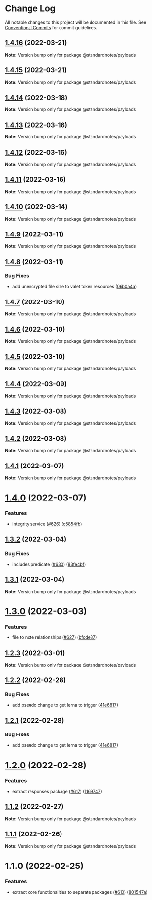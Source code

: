 # Change Log

All notable changes to this project will be documented in this file.
See [Conventional Commits](https://conventionalcommits.org) for commit guidelines.

## [1.4.16](https://github.com/standardnotes/snjs/compare/@standardnotes/payloads@1.4.15...@standardnotes/payloads@1.4.16) (2022-03-21)

**Note:** Version bump only for package @standardnotes/payloads





## [1.4.15](https://github.com/standardnotes/snjs/compare/@standardnotes/payloads@1.4.14...@standardnotes/payloads@1.4.15) (2022-03-21)

**Note:** Version bump only for package @standardnotes/payloads





## [1.4.14](https://github.com/standardnotes/snjs/compare/@standardnotes/payloads@1.4.13...@standardnotes/payloads@1.4.14) (2022-03-18)

**Note:** Version bump only for package @standardnotes/payloads





## [1.4.13](https://github.com/standardnotes/snjs/compare/@standardnotes/payloads@1.4.12...@standardnotes/payloads@1.4.13) (2022-03-16)

**Note:** Version bump only for package @standardnotes/payloads





## [1.4.12](https://github.com/standardnotes/snjs/compare/@standardnotes/payloads@1.4.10...@standardnotes/payloads@1.4.12) (2022-03-16)

**Note:** Version bump only for package @standardnotes/payloads





## [1.4.11](https://github.com/standardnotes/snjs/compare/@standardnotes/payloads@1.4.10...@standardnotes/payloads@1.4.11) (2022-03-16)

**Note:** Version bump only for package @standardnotes/payloads





## [1.4.10](https://github.com/standardnotes/snjs/compare/@standardnotes/payloads@1.4.9...@standardnotes/payloads@1.4.10) (2022-03-14)

**Note:** Version bump only for package @standardnotes/payloads





## [1.4.9](https://github.com/standardnotes/snjs/compare/@standardnotes/payloads@1.4.8...@standardnotes/payloads@1.4.9) (2022-03-11)

**Note:** Version bump only for package @standardnotes/payloads





## [1.4.8](https://github.com/standardnotes/snjs/compare/@standardnotes/payloads@1.4.7...@standardnotes/payloads@1.4.8) (2022-03-11)


### Bug Fixes

* add unencrypted file size to valet token resources ([06b0a4a](https://github.com/standardnotes/snjs/commit/06b0a4a998980048b3b9e0e146321de0c198f069))





## [1.4.7](https://github.com/standardnotes/snjs/compare/@standardnotes/payloads@1.4.6...@standardnotes/payloads@1.4.7) (2022-03-10)

**Note:** Version bump only for package @standardnotes/payloads





## [1.4.6](https://github.com/standardnotes/snjs/compare/@standardnotes/payloads@1.4.5...@standardnotes/payloads@1.4.6) (2022-03-10)

**Note:** Version bump only for package @standardnotes/payloads





## [1.4.5](https://github.com/standardnotes/snjs/compare/@standardnotes/payloads@1.4.4...@standardnotes/payloads@1.4.5) (2022-03-10)

**Note:** Version bump only for package @standardnotes/payloads





## [1.4.4](https://github.com/standardnotes/snjs/compare/@standardnotes/payloads@1.4.3...@standardnotes/payloads@1.4.4) (2022-03-09)

**Note:** Version bump only for package @standardnotes/payloads





## [1.4.3](https://github.com/standardnotes/snjs/compare/@standardnotes/payloads@1.4.2...@standardnotes/payloads@1.4.3) (2022-03-08)

**Note:** Version bump only for package @standardnotes/payloads





## [1.4.2](https://github.com/standardnotes/snjs/compare/@standardnotes/payloads@1.4.1...@standardnotes/payloads@1.4.2) (2022-03-08)

**Note:** Version bump only for package @standardnotes/payloads





## [1.4.1](https://github.com/standardnotes/snjs/compare/@standardnotes/payloads@1.4.0...@standardnotes/payloads@1.4.1) (2022-03-07)

**Note:** Version bump only for package @standardnotes/payloads





# [1.4.0](https://github.com/standardnotes/snjs/compare/@standardnotes/payloads@1.3.2...@standardnotes/payloads@1.4.0) (2022-03-07)


### Features

* integrity service ([#626](https://github.com/standardnotes/snjs/issues/626)) ([c5854fb](https://github.com/standardnotes/snjs/commit/c5854fb912dbe585516eeac3dde73573586c4e67))





## [1.3.2](https://github.com/standardnotes/snjs/compare/@standardnotes/payloads@1.3.1...@standardnotes/payloads@1.3.2) (2022-03-04)


### Bug Fixes

* includes predicate ([#630](https://github.com/standardnotes/snjs/issues/630)) ([83fe4bf](https://github.com/standardnotes/snjs/commit/83fe4bfa7e24ccd68f92eb50ceee161a7253e9cf))





## [1.3.1](https://github.com/standardnotes/snjs/compare/@standardnotes/payloads@1.3.0...@standardnotes/payloads@1.3.1) (2022-03-04)

**Note:** Version bump only for package @standardnotes/payloads





# [1.3.0](https://github.com/standardnotes/snjs/compare/@standardnotes/payloads@1.2.3...@standardnotes/payloads@1.3.0) (2022-03-03)


### Features

* file to note relationships ([#627](https://github.com/standardnotes/snjs/issues/627)) ([bfcde87](https://github.com/standardnotes/snjs/commit/bfcde8764906b29ab6644d5b1a475fa61b950fee))





## [1.2.3](https://github.com/standardnotes/snjs/compare/@standardnotes/payloads@1.2.2...@standardnotes/payloads@1.2.3) (2022-03-01)

**Note:** Version bump only for package @standardnotes/payloads





## [1.2.2](https://github.com/standardnotes/snjs/compare/@standardnotes/payloads@1.2.0...@standardnotes/payloads@1.2.2) (2022-02-28)


### Bug Fixes

* add pseudo change to get lerna to trigger ([41e6817](https://github.com/standardnotes/snjs/commit/41e6817bbf726b0932cdf16f58622328b9e42803))





## [1.2.1](https://github.com/standardnotes/snjs/compare/@standardnotes/payloads@1.2.0...@standardnotes/payloads@1.2.1) (2022-02-28)


### Bug Fixes

* add pseudo change to get lerna to trigger ([41e6817](https://github.com/standardnotes/snjs/commit/41e6817bbf726b0932cdf16f58622328b9e42803))





# [1.2.0](https://github.com/standardnotes/snjs/compare/@standardnotes/payloads@1.1.2...@standardnotes/payloads@1.2.0) (2022-02-28)


### Features

* extract responses package ([#617](https://github.com/standardnotes/snjs/issues/617)) ([1169747](https://github.com/standardnotes/snjs/commit/11697471052f94b37202df7fb560a79c5d65d573))





## [1.1.2](https://github.com/standardnotes/snjs/compare/@standardnotes/payloads@1.1.1...@standardnotes/payloads@1.1.2) (2022-02-27)

**Note:** Version bump only for package @standardnotes/payloads





## [1.1.1](https://github.com/standardnotes/snjs/compare/@standardnotes/payloads@1.1.0...@standardnotes/payloads@1.1.1) (2022-02-26)

**Note:** Version bump only for package @standardnotes/payloads





# 1.1.0 (2022-02-25)


### Features

* extract core functionalities to separate packages ([#610](https://github.com/standardnotes/snjs/issues/610)) ([801547a](https://github.com/standardnotes/snjs/commit/801547a71614ad51a92fb249eaa184ed46a44aac))
